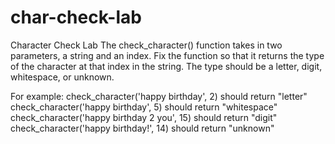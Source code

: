 # char-check-lab
Character Check Lab
The check_character() function takes in two parameters, a string and an index. Fix the function so that it returns the type of the character at that index in the string. The type should be a letter, digit, whitespace, or unknown.

For example:
check_character('happy birthday', 2) should return "letter"
check_character('happy birthday', 5) should return "whitespace"
check_character('happy birthday 2 you', 15) should return "digit"
check_character('happy birthday!', 14) should return "unknown"
